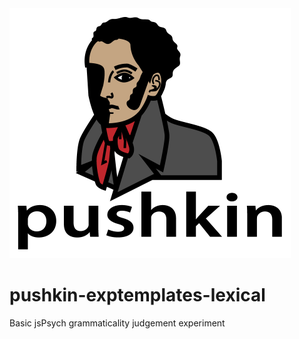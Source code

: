 <img src="/web page/src/assets/pushkin_w_text.png" height="400" width="450">

# pushkin-exptemplates-lexical
Basic jsPsych grammaticality judgement experiment
